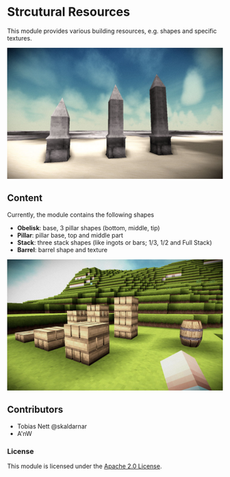 # Strcutural Resources

This module provides various building resources, e.g. shapes and specific textures.

![image1](images/Terasology-2014-04-04-obelisks.jpg "Examples for obelisk shapes.")

## Content
Currently, the module contains the following shapes

* **Obelisk**: base, 3 pillar shapes (bottom, middle, tip)
* **Pillar**: pillar base, top and middle part
* **Stack**: three stack shapes (like ingots or bars; 1/3, 1/2 and Full Stack)
* **Barrel**: barrel shape and texture

![image2](images/Terasology-140428172032-1152x700.jpg "Stacks and barrel shape.")

## Contributors
* Tobias Nett @skaldarnar
* A'nW

### License

This module is licensed under the [Apache 2.0 License](http://www.apache.org/licenses/LICENSE-2.0.html).